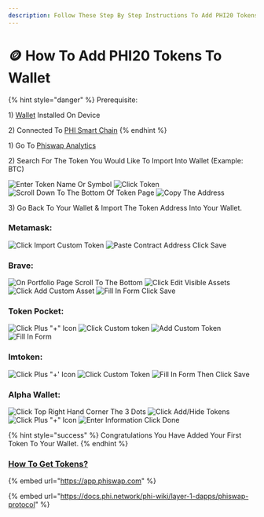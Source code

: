 ```yaml
---
description: Follow These Step By Step Instructions To Add PHI20 Tokens To Any Wallet
---
```


# 🪙 How To Add PHI20 Tokens To Wallet

{% hint style="danger" %}
Prerequisite:&#x20;

1\) [Wallet](../../) Installed On Device&#x20;

2\) Connected To [PHI Smart Chain](./)
{% endhint %}

1\) Go To [Phiswap Analytics ](https://info.phiswap.com)

2\) Search For The Token You Would Like To Import Into Wallet (Example: BTC)

![Enter Token Name Or Symbol](../../../../.gitbook/assets/IMG\_4691.jpg) ![Click Token](../../../../.gitbook/assets/IMG\_4692.jpg) ![Scroll Down To The Bottom Of Token Page](../../../../.gitbook/assets/IMG\_4693.jpg) ![Copy The Address](../../../../.gitbook/assets/IMG\_4694.jpg)

3\)  Go Back To Your Wallet & Import The Token Address Into Your Wallet.

### &#x20;Metamask:

![Click Import Custom Token](../../../../.gitbook/assets/IMG\_4696.jpg) ![Paste Contract Address Click Save](../../../../.gitbook/assets/IMG\_4697.jpg)

### Brave:

![On Portfolio Page Scroll To The Bottom](<../../../../.gitbook/assets/IMG\_4703 2.jpg>) ![Click Edit Visible Assets](../../../../.gitbook/assets/IMG\_4704.jpg) ![Click Add Custom Asset](../../../../.gitbook/assets/IMG\_4695.jpg) ![Fill In Form Click Save](../../../../.gitbook/assets/IMG\_4698.jpg)

### Token Pocket:

![Click Plus "+" Icon ](../../../../.gitbook/assets/IMG\_4699.jpg) ![Click Custom token](../../../../.gitbook/assets/IMG\_4700.jpg) ![Add Custom Token](../../../../.gitbook/assets/IMG\_4701.jpg) ![Fill In Form](../../../../.gitbook/assets/IMG\_4702.jpg)

### Imtoken:

![Click Plus "+' Icon](../../../../.gitbook/assets/IMG\_4718.jpg) ![Click Custom Token](../../../../.gitbook/assets/IMG\_4719.jpg) ![Fill In Form Then Click Save](../../../../.gitbook/assets/IMG\_4720.jpg)

### Alpha Wallet:

![Click Top Right Hand Corner The 3 Dots](../../../../.gitbook/assets/IMG\_4722.jpg) ![Click Add/Hide Tokens](../../../../.gitbook/assets/IMG\_4723.jpg) ![Click Plus "+" Icon](../../../../.gitbook/assets/IMG\_4724.jpg) ![Enter Information Click Done](../../../../.gitbook/assets/IMG\_4726.jpg)

{% hint style="success" %}
&#x20;Congratulations You Have Added Your First Token To Your Wallet.
{% endhint %}

### [How To Get Tokens?](https://app.phiswap.com)&#x20;

{% embed url="https://app.phiswap.com" %}

{% embed url="https://docs.phi.network/phi-wiki/layer-1-dapps/phiswap-protocol" %}
